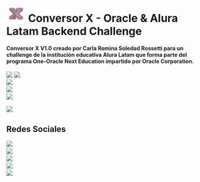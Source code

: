 <h1><img src="https://github.com/carla-rossetti/CONVERSOR-DE-DIVISAS/blob/main/src/logo.png" style="width: 50px">
    Conversor X - Oracle & Alura Latam Backend Challenge
</h1>
<h4>Conversor X V1.0 creado por Carla Romina Soledad Rossetti para un challenge de la institución educativa Alura Latam que forma parte del programa One-Oracle Next Education impartido por Oracle Corporation.</h4>
<p align="left">
   <img src="https://img.shields.io/badge/Eclipse-FE7A16.svg?style=for-the-badge&logo=Eclipse&logoColor=white">
   <img src="https://img.shields.io/badge/ESTADO-FINALIZADO-brightgreen"><br>
   <img src="https://img.shields.io/badge/VERSI%C3%93N-V1.0-rgb(15%2C128%2C193)"><br>
   <img src="https://img.shields.io/badge/Trello-%23026AA7.svg?style=for-the-badge&logo=Trello&logoColor=white"><br>
   <img src="https://img.shields.io/badge/java-%23ED8B00.svg?style=for-the-badge&logo=openjdk&logoColor=white">
</p>
<p>
   <img src="https://img.shields.io/badge/Oracle-F80000?style=for-the-badge&logo=oracle&logoColor=white">
</p>
<h2>Redes Sociales</h2>
<p align="left">
   <img src="https://img.shields.io/badge/YouTube-%23FF0000.svg?style=for-the-badge&logo=YouTube&logoColor=white"><br>
   <img src="https://img.shields.io/badge/WhatsApp-25D366?style=for-the-badge&logo=whatsapp&logoColor=white"><br>
   <img src="https://img.shields.io/badge/linkedin-%230077B5.svg?style=for-the-badge&logo=linkedin&logoColor=white"><br>
   <img src="https://img.shields.io/badge/Instagram-%23E4405F.svg?style=for-the-badge&logo=Instagram&logoColor=white"><br>
   <img src="https://img.shields.io/badge/Gmail-D14836?style=for-the-badge&logo=gmail&logoColor=white"><br>
</p>
